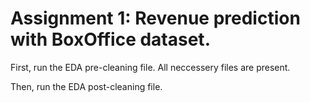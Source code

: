 # Assignment 1: Revenue prediction with BoxOffice dataset.

First, run the EDA pre-cleaning file.
All neccessery files are present.

Then, run the EDA post-cleaning file.
